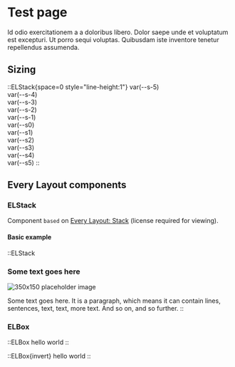 # Test page

Id odio exercitationem a a doloribus libero. <span class="testing">Dolor saepe unde et voluptatum est excepturi. Ut porro sequi voluptas.</span> Quibusdam iste inventore tenetur repellendus assumenda.

<!--Aspernatur voluptatem aut voluptatem nemo et nisi cupiditate. In tempora magni quo numquam vel excepturi consequatur aspernatur. Nisi sed quaerat velit velit aut nobis.

Quo rem sit nam dolorem dolor cupiditate. Libero consequatur occaecati incidunt. Maxime beatae est sapiente sit. Ipsa ipsum nisi et aut coom voluptatum vero repellat. Iure fuga nesciunt fugit dignissimos eveniet.-->

## Sizing

::ELStack{space=0 style="line-height:1"}
  <span style="font-size: var(--s-5)">var(--s-5)</span><br>
  <span style="font-size: var(--s-4)">var(--s-4)</span><br>
  <span style="font-size: var(--s-3)">var(--s-3)</span><br>
  <span style="font-size: var(--s-2)">var(--s-2)</span><br>
  <span style="font-size: var(--s-1)">var(--s-1)</span><br>
  <span style="font-size: var(--s0)">var(--s0)</span><br>
  <span style="font-size: var(--s1)">var(--s1)</span><br>
  <span style="font-size: var(--s2)">var(--s2)</span><br>
  <span style="font-size: var(--s3)">var(--s3)</span><br>
  <span style="font-size: var(--s4)">var(--s4)</span><br>
  <span style="font-size: var(--s5)">var(--s5)</span>
::
## Every Layout components
### ELStack

Component `based` on [Every Layout: Stack](https://every-layout.dev/layouts/stack/) (license required for viewing).

#### Basic example

::ELStack

### Some text goes here

![350x150 placeholder image](https://images.placeholders.dev/?width=350&height=100)

Some text goes here. <span class="testing">It is a paragraph, which means it can contain lines, sentences, text, text, more text.</span> And so on, and so further.
::

### ELBox

::ELBox
hello world
::

::ELBox{invert}
hello world
::
